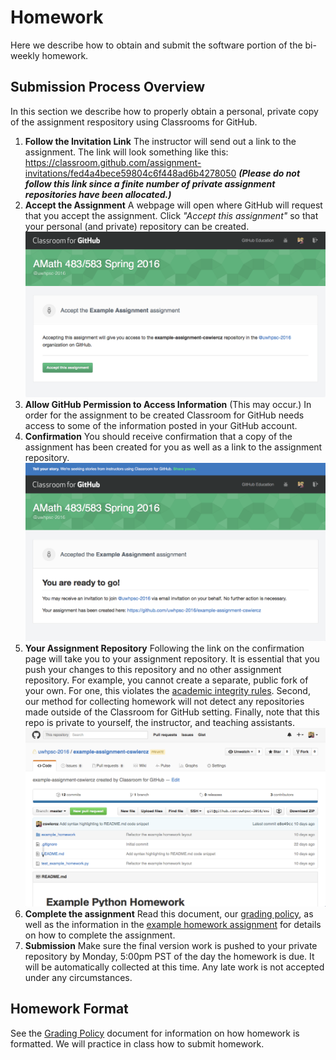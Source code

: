 # Homework

Here we describe how to obtain and submit the software portion of the bi-weekly homework.

## Submission Process Overview

In this section we describe how to properly obtain a personal, private copy of the assignment respository using Classrooms for GitHub.

1. **Follow the Invitation Link** The instructor will send out a link to the assignment. The link will look something like this: https://classroom.github.com/assignment-invitations/fed4a4bece59804c6f448ad6b4278050 ***(Please do not follow this link since a finite number of private assignment repositories have been allocated.)***
2. **Accept the Assignment** A webpage will open where GitHub will request that you accept the assignment. Click *"Accept this assignment"* so that your personal (and private) repository can be created. ![Step 2](images/assignment-2.png)
3. **Allow GitHub Permission to Access Information** (This may occur.) In order for the assignment to be created Classroom for GitHub needs access to some of the information posted in your GitHub account.
4. **Confirmation** You should receive confirmation that a copy of the assignment has been created for you as well as a link to the assignment repository. ![Step 4](images/assignment-4.png)
5. **Your Assignment Repository** Following the link on the confirmation page will take you to your assignment repository. It is essential that you push your changes to this repository and no other assignment repository. For example, you cannot create a separate, public fork of your own. For one, this violates the [academic integrity rules](https://github.com/uwhpsc-2016/syllabus/blob/master/Grading.md). Second, our method for collecting homework will not detect any repositories made outside of the Classroom for GitHub setting. Finally, note that this repo is private to yourself, the instructor, and teaching assistants. ![Step 5](images/assignment-5.png)
6. **Complete the assignment** Read this document, our [grading policy](https://github.com/uwhpsc-2016/syllabus/blob/master/Grading.md), as well as the information in the [example homework assignment](https://github.com/uwhpsc-2016/example-python-homework) for details on how to complete the assignment.
7. **Submission** Make sure the final version work is pushed to your private repository by Monday, 5:00pm PST of the day the homework is due. It will be automatically collected at this time. Any late work is not accepted under any circumstances.

## Homework Format

See the [Grading Policy]() document for information on how homework is formatted. We will practice in class how to submit homework.
